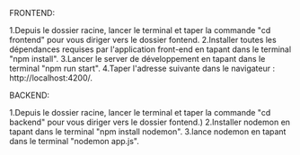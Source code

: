 

FRONTEND:

1.Depuis le dossier racine, lancer le terminal et taper la commande "cd frontend" pour vous diriger vers le dossier fontend. 
2.Installer toutes les dépendances requises par l'application front-end en tapant dans le terminal "npm install".
3.Lancer le server de développement en tapant dans le terminal "npm run start".
4.Taper l'adresse suivante dans le navigateur : http://localhost:4200/.

BACKEND:

1.Depuis le dossier racine, lancer le terminal et taper la commande "cd backend" pour vous diriger vers le dossier fontend.)
2.Installer nodemon en tapant dans le terminal "npm install nodemon".
3.lance nodemon en tapant dans le terminal "nodemon app.js".